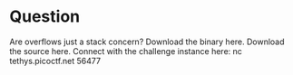 # Question
Are overflows just a stack concern?
Download the binary here.
Download the source here.
Connect with the challenge instance here:
nc tethys.picoctf.net 56477